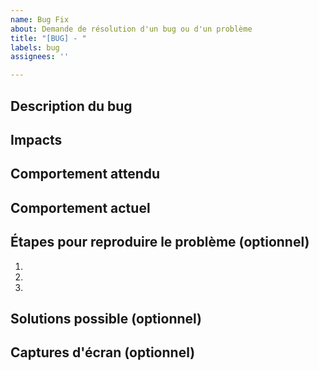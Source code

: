 ```yaml
---
name: Bug Fix
about: Demande de résolution d'un bug ou d'un problème
title: "[BUG] - "
labels: bug
assignees: ''

---
```


## Description du bug

## Impacts

## Comportement attendu

## Comportement actuel

## Étapes pour reproduire le problème (optionnel)
1.
2.
3.

## Solutions possible (optionnel)

## Captures d'écran (optionnel)

